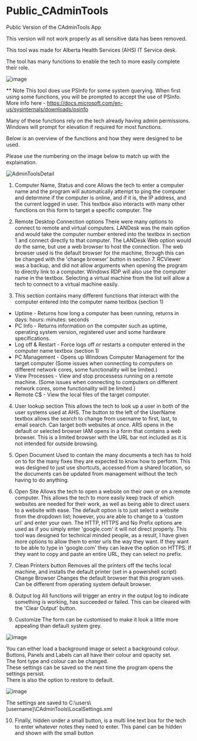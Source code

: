 # Public_CAdminTools
Public Version of the CAdminTools App 

This version will not work properly as all sensitive data has been removed.


This tool was made for Alberta Health Services (AHS) IT Service desk.

The tool has many functions to enable the tech to more easily complete their role.

![image](https://user-images.githubusercontent.com/14237962/160677425-b04251df-8946-4d01-9a84-efb4f9239c1a.png)

** Note This tool does use PSInfo for some system querying. When first using some functions, you will be prompted to accept the use of PSInfo.
More info here - https://docs.microsoft.com/en-us/sysinternals/downloads/psinfo

Many of these functions rely on the tech already having admin permissions. Windows will prompt for elevation if required for most functions.


Below is an overview of the functions and how they were designed to be used.

Please use the numbering on the image below to match up with the explaination.

![AdminToolsDetail](https://user-images.githubusercontent.com/14237962/160680166-9bb37ccf-1cc5-4003-af0f-a17575fc688e.jpg)

1. Computer Name, Status and core
  Allows the tech to enter a computer name and the program will automatically attempt to ping the computer and determine if the computer is online, and if it is, the IP address, and the current logged in user. 
  This textbox also interacts with many other functions on this form to target a specific computer.
  The 

2. Remote Desktop Connection options
  There were many options to connect to remote and virtual computers. LANDesk was the main option and would take the computer number entered into the textbox in section 1 and connect directly to that computer. The LANDesk Web option would do the same, but use a web browser to host the connection. The web browser used is the default browser for the machine, through this can be changed with the 'change browser' button in section 7. RCViewer was a backup, and did not allow arguments when opening the program to directly link to a computer. Windows RDP will also use the computer name in the textbox. Selecting a virtual machine from the list will allow a tech to connect to a virtual machine easily.

3. This section contains many different functions that interact with the computer entered into the computer name textbox (section 1)
  - Uptime - Returns how long a computer has been running, returns in days: hours: minutes: seconds
  - PC Info - Returns information on the computer such as uptime, operating system version, registered user and some hardware specifications.
  - Log off & Restart - Force logs off or restarts a computer entered in the computer name textbox (section 1)
  - PC Management - Opens up Windows Computer Management for the target computer (Some issues when connecting to computers on different network cores, some functionality will be limited.)
  - View Processes - View and stop processess running on a remote machine. (Some issues when connecting to computers on different network cores, some functionality will be limited.)
  - Remote C$ - View the local files of the target computer.

4. User lookup section
  This allows the tech to look up a user in both of the user systems used at AHS. The button to the left of the UserName textbox allows the search to change from username to first, last, to email search.
  Can target both websites at once.
  ARS opens in the default or selected browser
  IAM opens in a form that contains a web browser. This is a limited browser with the URL bar not included as it is not intended for outside browsing.

5. Open Document
  Used to contain the many documents a tech has to hold on to for the many fixes they are expected to know how to perform. This was designed to just use shortcuts, accessed from a shared location, so the documents can be updated from management without the tech having to do anything.

6. Open Site
  Allows the tech to open a website on their own or on a remote computer. This allows the tech to more easily keep track of which websites are needed for their work, as well as being able to direct users to a website with ease.
  The default option is to just select a website from the dropdown list; however, you are able to change to a 'custom url' and enter your own. 
  The HTTP, HTTPS and No Prefix options are used as if you simply enter 'google.com' it will not direct properly. This tool was designed for technical minded people, as a result, I have given more options to allow them to enter urls the way they want. If they want to be able to type in 'google.com' they can leave the option on HTTPS. If they want to copy and paste an entire URL, they can select no prefix.

7. Clean Printers button
    Removes all the printers off the techs local machine, and installs the default printer (set in a powershell script)
  Change Browser
    Changes the default browser that this program uses. Can be different from operating system default browser.

8. Output log
  All functions will trigger an entry in the output log to indicate something is working, has succeeded or failed. This can be cleared with the 'Clear Output' button.

9. Customize
  The form can be customised to make it look a little more appealing than default system grey.
  
  ![image](https://user-images.githubusercontent.com/14237962/160683476-cac793c8-4032-4992-ae67-b01ce160b70c.png)
  
  You can either load a background image or select a background colour.  
  Buttons, Panels and Labels can all have their colour and opacity set.  
  The font type and colour can be changed.  
  These settings can be saved so the next time the program opens the settings persist.  
  There is also the option to restore to default.  

![image](https://user-images.githubusercontent.com/14237962/160683985-c6ccd5cf-371a-4a67-b2f3-eac513937c30.png)

The settings are saved to C:\users\ [username]\CAdminTools\LocalSettings.xml

10. Finally, hidden under a small button, is a multi line text box for the tech to enter whatever notes they need to enter.
  This panel can be hidden and shown with the small button
